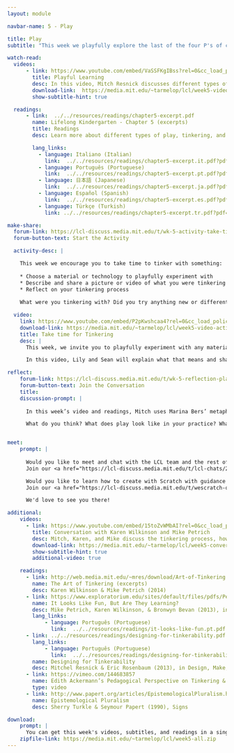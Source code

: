```yaml
---
layout: module

navbar-name: 5 - Play

title: Play
subtitle: "This week we playfully explore the last of the four P's of creative learning: Play. We discuss different types of play, provide you opportunities for tinkering, and share strategies to promote a playful approach to learning."

watch-read:
  videos:
      - link: https://www.youtube.com/embed/VaSSFKgIBss?rel=0&cc_load_policy=1
        title: Playful Learning
        desc: In this video, Mitch Resnick discusses different types of play and shares strategies to promote a playful approach to learning.
        download-link:  https://media.mit.edu/~tarmelop/lcl/week5-video-play.zip
        show-subtitle-hint: true

  readings:
      - link:  ../../resources/readings/chapter5-excerpt.pdf
        name: Lifelong Kindergarten - Chapter 5 (excerpts)
        title: Readings
        desc: Learn more about different types of play, tinkering, and supporting different styles of learning and playing.

        lang_links:
          - language: Italiano (Italian)
            link:  ../../resources/readings/chapter5-excerpt.it.pdf?pdf=ch5-it
          - language: Português (Portuguese)
            link:  ../../resources/readings/chapter5-excerpt.pt.pdf?pdf=ch5-pt
          - language: 日本語 (Japanese)
            link:  ../../resources/readings/chapter5-excerpt.ja.pdf?pdf=ch5-ja
          - language: Español (Spanish)
            link:  ../../resources/readings/chapter5-excerpt.es.pdf?pdf=ch5-es
          - language: Türkçe (Turkish)
            link: ../../resources/readings/chapter5-excerpt.tr.pdf?pdf=ch5-tr

make-share:
  forum-link: https://lcl-discuss.media.mit.edu/t/wk-5-activity-take-time-for-tinkering/1696
  forum-button-text: Start the Activity

  activity-desc: |

    This week we encourage you to take time to tinker with something:
 
    * Choose a material or technology to playfully experiment with
    * Describe and share a picture or video of what you were tinkering with
    * Reflect on your tinkering process
 
    What were you tinkering with? Did you try anything new or different? What did you notice? What might you want to try next?

  video:
    link: https://www.youtube.com/embed/P2pKwshcaa4?rel=0&cc_load_policy=1
    download-link: https://media.mit.edu/~tarmelop/lcl/week5-video-activity.zip
    title: Take time for Tinkering
    desc: |
      This week, we invite you to playfully experiment with any material or technology you want to try.

      In this video, Lily and Sean will explain what that means and share some examples.

reflect:
    forum-link: https://lcl-discuss.media.mit.edu/t/wk-5-reflection-playpens-and-playgrounds/1697
    forum-button-text: Join the Conversation
    title:
    discussion-prompt: |
      
      In this week’s video and readings, Mitch uses Marina Bers’ metaphors of “playpen” and “playground” to illustrate that “not all types of play are created equal”.

      What do you think? What does play look like in your practice? What are some of the design choices or facilitation strategies that you already use, or you plan to use, to promote a playground-style play?


meet:
    prompt: |
      
      Would you like to meet and chat with the LCL team and the rest of the community?<br/>
      Join our <a href="https://lcl-discuss.media.mit.edu/t/lcl-chats/2194">LCL Chat Video Call</a>, on Monday 10.00-11.00 AM or 4.00-5.00 PM (Boston time)

      Would you like to learn how to create with Scratch with guidance and peer support?<br/>
      Join our <a href="https://lcl-discuss.media.mit.edu/t/wescratch-online-workshops/2195">WeScratch Online Workshop</a>, on Wednesday 10.00-11.30 AM or Saturday 1.00-2.30 PM (Boston time)

      We'd love to see you there!

additional:
    videos:
      - link: https://www.youtube.com/embed/15toZvWMbAI?rel=0&cc_load_policy=1
        title: Conversation with Karen Wilkinson and Mike Petrich
        desc: Mitch, Karen, and Mike discuss the tinkering process, how people learn through tinkering, and share strategies for facilitating playful learning experiences.
        download-link: https://media.mit.edu/~tarmelop/lcl/week5-conversation-karen-mike.zip
        show-subtitle-hint: true
        additional-video: true

    readings:
      - link: http://web.media.mit.edu/~mres/download/Art-of-Tinkering.pdf
        name: The Art of Tinkering (excerpts)
        desc: Karen Wilkinson & Mike Petrich (2014)
      - link: https://www.exploratorium.edu/sites/default/files/pdfs/PetrichWilkinsonBevan-2013-ItLooksLikeFun.pdf
        name: It Looks Like Fun, But Are They Learning?
        desc: Mike Petrich, Karen Wilkinson, & Bronwyn Bevan (2013), in Design, Make, Play
        lang_links:
            - language: Português (Portuguese)
              link:  ../../resources/readings/it-looks-like-fun.pt.pdf
      - link: ../../resources/readings/designing-for-tinkerability.pdf
        lang_links:
            - language: Português (Portuguese)
              link:  ../../resources/readings/designing-for-tinkerability.pt.pdf
        name: Designing for Tinkerability
        desc: Mitchel Resnick & Eric Rosenbaum (2013), in Design, Make, Play
      - link: https://vimeo.com/144683857
        name: Edith Ackermann’s Pedagogical Perspective on Tinkering & Making
        type: video
      - link: http://www.papert.org/articles/EpistemologicalPluralism.html
        name: Epistemological Pluralism
        desc: Sherry Turkle & Seymour Papert (1990), Signs

download:
    prompt: |
      You can get this week's videos, subtitles, and readings in a single zip file for offline use.
    zipfile-link: https://media.mit.edu/~tarmelop/lcl/week5-all.zip
---
```

